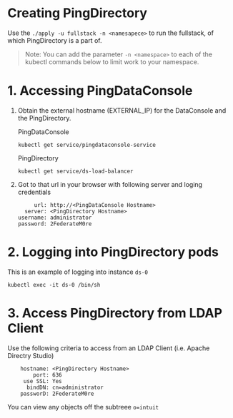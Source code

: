 # Creating PingDirectory
Use the `./apply -u fullstack -n <namesapece>` to run the fullstack, of which PingDirectory is a part of.

> Note: You can add the parameter `-n <namespace>` to each of the kubectl commands below to limit work to your namespace.

# 1. Accessing PingDataConsole
  1. Obtain the external hostname (EXTERNAL_IP) for the DataConsole and the PingDirectory.
    
      PingDataConsole 
        ```
        kubectl get service/pingdataconsole-service
        ```
    
      PingDirectory
        ```
        kubectl get service/ds-load-balancer
        ```

  2. Got to that url in your browser with following server and loging credentials
  
     ```
          url: http://<PingDataConsole Hostname>
       server: <PingDirectory Hostname>
     username: administrator
     password: 2FederateM0re
     ```

  # 2. Logging into PingDirectory pods
  This is an example of logging into instance `ds-0`

    kubectl exec -it ds-0 /bin/sh

  # 3. Access PingDirectory from LDAP Client

  Use the following criteria to access from an LDAP Client (i.e. Apache Directry Studio)

        hostname: <PingDirectory Hostname>
            port: 636
         use SSL: Yes
          bindDN: cn=administrator
        passworD: 2FederateM0re

  You can view any objects off the subtreee `o=intuit`
  